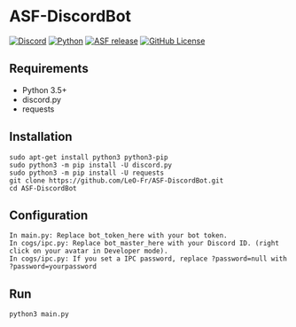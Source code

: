 # ASF-DiscordBot

[![Discord](https://img.shields.io/badge/Discord-chat-brightgreen.svg)](https://discord.gg/QfpCvTc)
[![Python](https://img.shields.io/badge/Python-3.5-blue.svg)](https://pypi.python.org/)
[![ASF release](https://img.shields.io/github/release/JustArchi/ArchiSteamFarm.svg?label=ASF&maxAge=600)](https://github.com/JustArchi/ArchiSteamFarm/releases/latest)
[![GitHub License](https://img.shields.io/github/license/LeO-Fr/ASF-DiscordBot.svg)](https://github.com/LeO-Fr/ASF-DiscordBot/blob/master/LICENSE)


## Requirements

* Python 3.5+
* discord.py
* requests

## Installation

```shell
sudo apt-get install python3 python3-pip
sudo python3 -m pip install -U discord.py
sudo python3 -m pip install -U requests
git clone https://github.com/LeO-Fr/ASF-DiscordBot.git
cd ASF-DiscordBot
```

## Configuration

```
In main.py: Replace bot_token_here with your bot token.
In cogs/ipc.py: Replace bot_master_here with your Discord ID. (right click on your avatar in Developer mode).
In cogs/ipc.py: If you set a IPC password, replace ?password=null with ?password=yourpassword
```

## Run

```shell
python3 main.py
```
